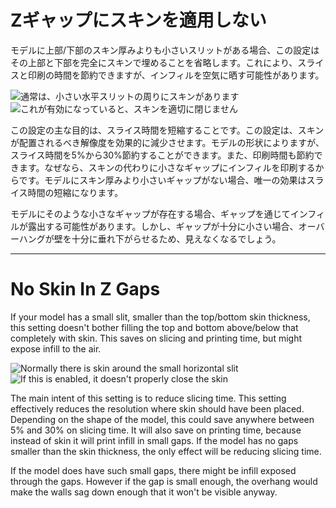 Zギャップにスキンを適用しない
====
モデルに上部/下部のスキン厚みよりも小さいスリットがある場合、この設定はその上部と下部を完全にスキンで埋めることを省略します。これにより、スライスと印刷の時間を節約できますが、インフィルを空気に晒す可能性があります。

![通常は、小さい水平スリットの周りにスキンがあります](../images/skin_no_small_gaps_heuristic_disabled.png)
![これが有効になっていると、スキンを適切に閉じません](../images/skin_no_small_gaps_heuristic_enabled.png)

この設定の主な目的は、スライス時間を短縮することです。この設定は、スキンが配置されるべき解像度を効果的に減少させます。モデルの形状によりますが、スライス時間を5%から30%節約することができます。また、印刷時間も節約できます。なぜなら、スキンの代わりに小さなギャップにインフィルを印刷するからです。モデルにスキン厚みより小さいギャップがない場合、唯一の効果はスライス時間の短縮になります。

モデルにそのような小さなギャップが存在する場合、ギャップを通じてインフィルが露出する可能性があります。しかし、ギャップが十分に小さい場合、オーバーハングが壁を十分に垂れ下がらせるため、見えなくなるでしょう。

---

No Skin In Z Gaps
====
If your model has a small slit, smaller than the top/bottom skin thickness, this setting doesn't bother filling the top and bottom above/below that completely with skin. This saves on slicing and printing time, but might expose infill to the air.

![Normally there is skin around the small horizontal slit](../images/skin_no_small_gaps_heuristic_disabled.png)
![If this is enabled, it doesn't properly close the skin](../images/skin_no_small_gaps_heuristic_enabled.png)

The main intent of this setting is to reduce slicing time. This setting effectively reduces the resolution where skin should have been placed. Depending on the shape of the model, this could save anywhere between 5% and 30% on slicing time. It will also save on printing time, because instead of skin it will print infill in small gaps. If the model has no gaps smaller than the skin thickness, the only effect will be reducing slicing time.

If the model does have such small gaps, there might be infill exposed through the gaps. However if the gap is small enough, the overhang would make the walls sag down enough that it won't be visible anyway.